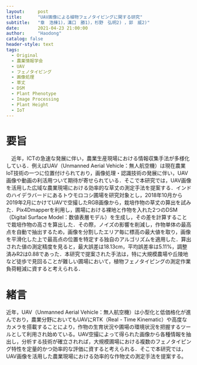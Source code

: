 ```yaml
---
layout:     post
title:      "UAV画像による植物フェノタイピングに関する研究"
subtitle:   "章　浩棟1)，溝口　勝1)，杉野　弘明2) ，郭　威2)"
date:       2021-04-23 21:00:00
author:     "Haodong"
catalog: false
header-style: text
tags:
  - Original
  - 農業情報学会
  - UAV
  - フェノタイピング
  - 画像処理
  - 草丈
  - DSM
  - Plant Phenotype
  - Image Processing
  - Plant Height
  - IoT
---
```


# 要旨
　近年，ICTの急速な発展に伴い，農業生産現場における情報収集手法が多様化している．例えばUAV（Unmanned Aerial Vehicle：無人航空機）は現在農業IoT技術の一つに位置付けられており，画像処理・認識技術の発展に伴い，UAV画像や動画の利活用ついて期待が寄せられている．そこで本研究では，UAV画像を活用した広域な農業現場における効率的な草丈の測定手法を提案する．インドのハイデラバードにあるトウモロコシ圃場を研究対象とし，2018年10月から2019年2月にかけてUAVで空撮したRGB画像から，栽培作物の草丈の算出を試みた．Pix4Dmapperを利用し，圃場における裸地と作物を入れた2つのDSM（Digital Surface Model：数値表層モデル）を生成し，その差を計算することで栽培作物の高さを算出した．その際，ノイズの影響を削減し，作物単体の最高点を自動で抽出するため，画像を分割したエリア毎に標高の最大値を取り，画像を平滑化した上で最高点の位置を特定する独自のアルゴリズムを適用した．算出された値の測定精度を見ると，最大誤差は18.13cm，平均誤差率は5.11%，調整済みR2は0.88であった．本研究で提案された手法は，特に大規模農場や丘陵地など徒歩で見回ることが難しい圃場において，植物フェノタイピングの測定作業負荷軽減に資すると考えられる．
 
# 緒言
 近年，UAV（Unmanned Aerial Vehicle：無人航空機）は小型化と低価格化が進んでおり，農業分野においてもUAVにRTK（Real - Time Kinematic）や高度なカメラを搭載することにより，作物の生育状況や圃場の環境状況を把握するツールとして利用され始めている。UAV空撮によって得られた画像から各種情報を抽出し，分析する技術が確立されれば，大規模圃場における複数のフェノタイピング特性を定量的かつ効率的な評価に資すると考えられる．そこで本研究では，UAV画像を活用した農業現場における効率的な作物丈の測定手法を提案する。
